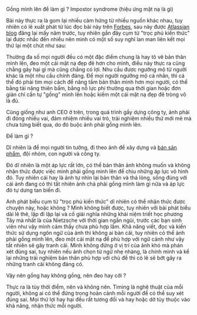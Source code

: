 Gồng mình lên để làm gì ? Impostor syndrome (hiệu ứng mặt nạ là gì)

Bài này thực ra là gom lại nhiều cảm hứng từ nhiều nguồn khác nhau, tuy nhiên có lẽ xuất phát từ lúc đọc bài này trên [Forbes](https://www.forbes.com/sites/robertglazer/2018/06/29/the-imposter-syndrome-paradox-why-feeling-like-a-fraud-may-be-your-strongest-asset/), sau này được [Atlassian blog](https://www.atlassian.com/blog/inside-atlassian/impostor-syndrome-as-an-asset) đăng lại mấy năm trước, tuy nhiên gần đây cụm từ "trọc phú kiến thức" lại được nhắc đến nhiều nên mình có một số suy nghĩ lan man liên kết mọi thứ lại một chút như sau:

Thường đa số mọi người đều có một đặc điểm chung là hay tô vẽ bản thân mình lên, đeo một cái mặt nạ đẹp đẽ hơn cho mình, điều này thực ra cũng chẳng gây hại gì mà cũng chẳng có lợi. Nhu cầu được ngưỡng mộ từ người khác là một nhu cầu chính đáng. Để mọi người ngưỡng mộ cá nhân, thì cá thể đó phải tìm mọi cách để nâng tầm bản thân mình hơn mọi người, có thể bằng tài năng thiên bẩm, bằng nỗ lực phi thường qua thời gian hoặc đơn giản chỉ cần tự "gồng" mình lên hoặc kiếm một cái mặt nạ đẹp đẽ tròng vô là đủ. 

Cũng giống như anh CEO ở trên, trong quá trình gầy dựng công ty, ảnh phải đi đóng nhiều vai, đảm nhiệm nhiều vai trò, trải nghiệm nhiều thứ mới mẻ mà chưa từng biết qua, do đó buộc ảnh phải gồng mình lên. 

Để làm gì ? 

Dĩ nhiên là để mọi người tin tưởng, đi theo ảnh để xây dựng và [bán sản phẩm](https://xn--chuyn-ksa.vn/2022/07/29/build-sell-products.html), đội nhóm, con người và công ty.

Đó dĩ nhiên là một áp lực rất lớn, có thể bản thân ảnh không muốn và không nhận thức được việc mình phải gồng mình lên để chịu những áp lực vô hình đó. Tuy nhiên cái hay là ảnh tự nhìn lại bản thân và thả lỏng, sống đúng với cái ảnh đang có thì tất nhiên ảnh chả phải gồng mình làm gì nữa và áp lực đó tự dưng tan biến đi.  

Anh phát biểu cụm từ "trọc phú kiến thức" dĩ nhiên có thể nhận thức được chuyện này, hoặc không ? Mình không biết được, tuy nhiên với bài phát biểu dài lê thê, lặp đi lặp lại và cố giải nghĩa những khái niệm triết học phương Tây mà nhất là của Nietzsche với thời gian ngắn ngủi, trước các bạn sinh viên như vậy mình cảm thấy chưa phù hợp lắm. Khả năng viết, đọc và kiến thức sử dụng ngôn ngữ của ảnh thì không ai bàn cãi, tuy nhiên có thể ảnh phải gồng mình lên, đeo một cái mặt nạ để phù hợp với ngữ cảnh như vậy tất nhiên sẽ gây tranh cãi. Mình không đứng ở vị trí của ảnh khó mà phán xét đúng sai, tuy nhiên nếu ảnh chọn từ ngữ nhẹ nhàng, là chính mình và kể lại những trải nghiệm bản thân phù hợp với chủ đề thì có lẽ sẽ bớt gây ra những tranh cãi không đáng có.

Vậy nên gồng hay không gồng, nên đeo hay cởi ? 

Thực ra là tùy thời điểm, nên và không nên. Timing là nghệ thuật của mỗi người, không ai có thể đứng trong hoàn cảnh mỗi người để có thể suy xét đúng sai. Mọi thứ lợi hay hại đều rất tương đối và hay hoặc dở tùy thuộc vào khả năng, nhận thức mỗi người.
